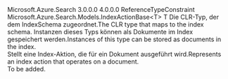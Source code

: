 <Type Name="IndexAction&lt;T&gt;" FullName="Microsoft.Azure.Search.Models.IndexAction&lt;T&gt;">
  <TypeSignature Language="C#" Value="public class IndexAction&lt;T&gt; : Microsoft.Azure.Search.Models.IndexActionBase&lt;T&gt; where T : class" />
  <TypeSignature Language="ILAsm" Value=".class public auto ansi beforefieldinit IndexAction`1&lt;class T&gt; extends Microsoft.Azure.Search.Models.IndexActionBase`1&lt;!T&gt;" />
  <TypeSignature Language="DocId" Value="T:Microsoft.Azure.Search.Models.IndexAction`1" />
  <TypeSignature Language="VB.NET" Value="Public Class IndexAction(Of T)&#xA;Inherits IndexActionBase(Of T)" />
  <TypeSignature Language="F#" Value="type IndexAction&lt;'T (requires 'T : null)&gt; = class&#xA;    inherit IndexActionBase&lt;'T (requires 'T : null)&gt;" />
  <AssemblyInfo>
    <AssemblyName>Microsoft.Azure.Search</AssemblyName>
    <AssemblyVersion>3.0.0.0</AssemblyVersion>
    <AssemblyVersion>4.0.0.0</AssemblyVersion>
  </AssemblyInfo>
  <TypeParameters>
    <TypeParameter Name="T">
      <Constraints>
        <ParameterAttribute>ReferenceTypeConstraint</ParameterAttribute>
      </Constraints>
    </TypeParameter>
  </TypeParameters>
  <Base>
    <BaseTypeName>Microsoft.Azure.Search.Models.IndexActionBase&lt;T&gt;</BaseTypeName>
    <BaseTypeArguments>
      <BaseTypeArgument TypeParamName="T">T</BaseTypeArgument>
    </BaseTypeArguments>
  </Base>
  <Interfaces />
  <Docs>
    <typeparam name="T">
            <span data-ttu-id="779d9-101">Die CLR-Typ, der dem IndexSchema zugeordnet.</span><span class="sxs-lookup"><span data-stu-id="779d9-101">The CLR type that maps to the index schema.</span></span> <span data-ttu-id="779d9-102">Instanzen dieses Typs können als Dokumente im Index gespeichert werden.</span><span class="sxs-lookup"><span data-stu-id="779d9-102">Instances of this type can be stored as documents in the index.</span></span>
            </typeparam>
    <summary>
            <span data-ttu-id="779d9-103">Stellt eine Index-Aktion, die für ein Dokument ausgeführt wird.</span><span class="sxs-lookup"><span data-stu-id="779d9-103">Represents an index action that operates on a document.</span></span>
            </summary>
    <remarks>To be added.</remarks>
  </Docs>
  <Members />
</Type>